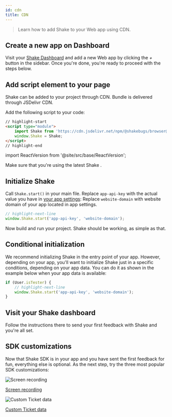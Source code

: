 ```yaml
---
id: cdn
title: CDN
---
```


> Learn how to add Shake to your Web app using CDN.

## Create a new app on Dashboard

Visit your [Shake Dashboard](https://app.shakebugs.com) and add a new Web app by clicking the _+_ button in the sidebar.
Once you're done, you're ready to proceed with the steps below.

## Add script element to your page

Shake can be added to your project through CDN. Bundle is delivered through JSDelivr CDN.

Add the following script to your code:

```html title="index.html"
// highlight-start
<script type="module">
    import Shake from 'https://cdn.jsdelivr.net/npm/@shakebugs/browser@latest/+esm'
    window.Shake = Shake;
</script>
// highlight-end
```

import ReactVersion from '@site/src/base/ReactVersion';

Make sure that you're using the latest Shake <ReactVersion/>.

## Initialize Shake

Call `Shake.start()` in your main file.
Replace `app-api-key` with the actual value you have in [your app settings](https://app.shakebugs.com/administration/apps):
Replace `website-domain` with website domain of your app located in app settings.

```js title="index.js"
// highlight-next-line
window.Shake.start('app-api-key', 'website-domain');
```

Now build and run your project. Shake should be working, as simple as that.

## Conditional initialization

We recommend initializing Shake in the entry point of your app.
However, depending on your app, you'll want to initialize Shake just in a specific conditions, depending on your app data.
You can do it as shown in the example below when your app data is available:

```js title="index.js"
if (User.isTester) {
    // highlight-next-line
    window.Shake.start('app-api-key', 'website-domain');
}
```

## Visit your Shake dashboard

Follow the instructions there to send your first feedback with Shake and you're all set.

## SDK customizations

Now that Shake SDK is in your app and you have sent the first feedback for fun, everything else is optional.
As the next step, try the three most popular SDK customizations:

<div class="featuresList">
    <div>
        <img src="/docs/img/screen-recording@2x.png" alt="Screen recording"/>
        <p><a href="/docs/web/configuration-and-data/screen-recording">Screen recording</a></p>
    </div>
    <div>
        <img src="/docs/img/feature-custom-ticket-data@2x.png" alt="Custom Ticket data"/>
        <p><a href="/docs/web/configuration-and-data/ticket-metadata/">Custom Ticket data</a></p>
    </div>
</div>
